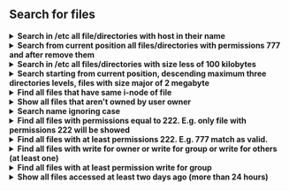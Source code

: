## Search for files
  <details><summary><b>Search in /etc all file/directories with host in their name</b></summary><br>

  ```bash
  find /etc -name "\*host*"`
```
 </details>
 <details><summary><b>Search from current position all files/directories with permissions 777 and after remove them</b></summary><br>
 
  ```bash
find . -perm 777 -exec rm -f '{}' \;
```
 </details>
 <details><summary><b> Search in /etc all files/directories with size less of 100 kilobytes</b></summary><br>

```bash
find /etc -size -100k
   ```
 </details>
  <details><summary><b>Search starting from current position, descending maximum three directories levels, files with size major of 2 megabyte</b></summary><br>

```bash

find . -maxdepth 3 -type f -size +2M
```

</details>

<details><summary><b>Find all files that have same i-node of file</b></summary><br>

```bash
find . -samefile file
```
 </details>
<details><summary><b>Show all files that aren't owned by user owner</b></summary><br>

```bash
find . \! -user owner
 ```
 </details>

<details><summary><b>Search name ignoring case</b></summary><br>

```bash
find . -iname name
  ```
</details>

<details><summary><b>Find all files with permissions equal to 222. E.g. only file with permissions 222 will be showed</b></summary><br>

```bash
find . -perm 222
  ```
 </details>
<details><summary><b>Find all files with at least permissions 222. E.g. 777 match as valid.</b></summary><br>

 ```bash
find . -perm -222
  ```
 </details>

<details><summary><b>Find all files with write for owner or write for group or write for others (at least one)</b></summary><br>

```bash
find . -perm /222
  ```
 </details>
<details><summary><b>Find all files with at least  permission write for group</b></summary><br>

```bash
find . -perm -g=w
  ```
 </details>
<details><summary><b>Show all files accessed at least two days ago (more than 24 hours)</b></summary><br>

```bash
find . -atime +1 
```
 </details>

